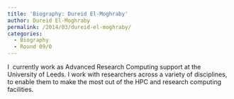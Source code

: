 ```yaml
---
title: 'Biography: Dureid El-Moghraby'
author: Dureid El-Moghraby
permalink: /2014/03/dureid-el-moghraby/
categories:
  - Biography
  - Round 09/0
---
```

I  currently work as Advanced Research Computing support at the University of Leeds. I work with researchers across a variety of disciplines, to enable them to make the most out of the HPC and research computing facilities.
